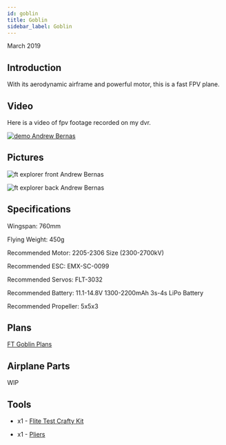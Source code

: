 ```yaml
---
id: goblin
title: Goblin
sidebar_label: Goblin
---
```


March 2019

## Introduction

With its aerodynamic airframe and powerful motor, this is a fast FPV plane. 

## Video

Here is a video of fpv footage recorded on my dvr. 

[![demo Andrew Bernas](assets/rc-airplanes/goblin/demo.jpg)](https://www.youtube.com/watch?v=jHG5FISguYQ)

## Pictures

![ft explorer front Andrew Bernas](assets/rc-airplanes/goblin/goblin-1.jpg)

![ft explorer back Andrew Bernas](assets/rc-airplanes/goblin/goblin-2.jpg)

## Specifications

Wingspan: 760mm

Flying Weight: 450g

Recommended Motor: 2205-2306 Size (2300-2700kV) 

Recommended ESC: EMX-SC-0099

Recommended Servos: FLT-3032

Recommended Battery: 11.1-14.8V 1300-2200mAh 3s-4s LiPo Battery

Recommended Propeller: 5x5x3

## Plans

[FT Goblin Plans](assets/rc-airplanes/goblin/plans.pdf)

## Airplane Parts

WIP

## Tools

* x1 - [Flite Test Crafty Kit](https://store.flitetest.com/flite-test-crafty-kit-flt-5010/p791877)

* x1 - [Pliers](https://www.amazon.com/Tools-VISE-GRIP-Pliers-6-Inch-2078216/dp/B000A0OW2M?ref_=Oct_BSellerC_553314_1&pf_rd_p=192c0672-a4fc-5e22-b935-349dd71711e1&pf_rd_s=merchandised-search-6&pf_rd_t=101&pf_rd_i=553314&pf_rd_m=ATVPDKIKX0DER&pf_rd_r=2M4HQBG3AXGM6CT25QDS&pf_rd_r=2M4HQBG3AXGM6CT25QDS&pf_rd_p=192c0672-a4fc-5e22-b935-349dd71711e1)